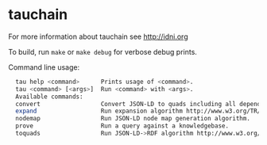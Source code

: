 # tauchain

For more information about tauchain see http://idni.org

To build, run `make` or `make debug` for verbose debug prints.

Command line usage:
```bash
  tau help <command>      Prints usage of <command>.
  tau <command> [<args>]  Run <command> with <args>.
  Available commands:
  convert                 Convert JSON-LD to quads including all dependent algorithms.
  expand                  Run expansion algorithm http://www.w3.org/TR/json-ld-api/#expansion-algorithms including all dependant algorithms.
  nodemap                 Run JSON-LD node map generation algorithm.
  prove                   Run a query against a knowledgebase.
  toquads                 Run JSON-LD->RDF algorithm http://www.w3.org/TR/json-ld-api/#deserialize-json-ld-to-rdf-algorithm of already-expanded input.
```
